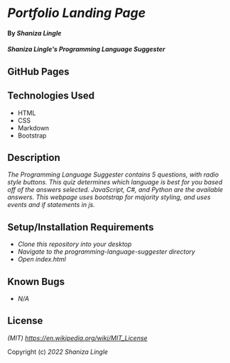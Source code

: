 # _Portfolio Landing Page_

#### By _Shaniza Lingle_

#### _Shaniza Lingle's Programming Language Suggester_

## GitHub Pages


## Technologies Used

* HTML
* CSS
* Markdown
* Bootstrap

## Description

_The Programming Language Suggester contains 5 questions, with radio style buttons. This quiz determines which language is best for you based off of the answers selected. JavaScript, C#, and Python are the available answers. This webpage uses bootstrap for majority styling, and uses events and if statements in js._

## Setup/Installation Requirements
* _Clone this repository into your desktop_
* _Navigate to the programming-language-suggester directory_
* _Open index.html_

## Known Bugs

* _N/A_

## License

_(MIT) https://en.wikipedia.org/wiki/MIT_License_

Copyright (c) _2022_ _Shaniza Lingle_